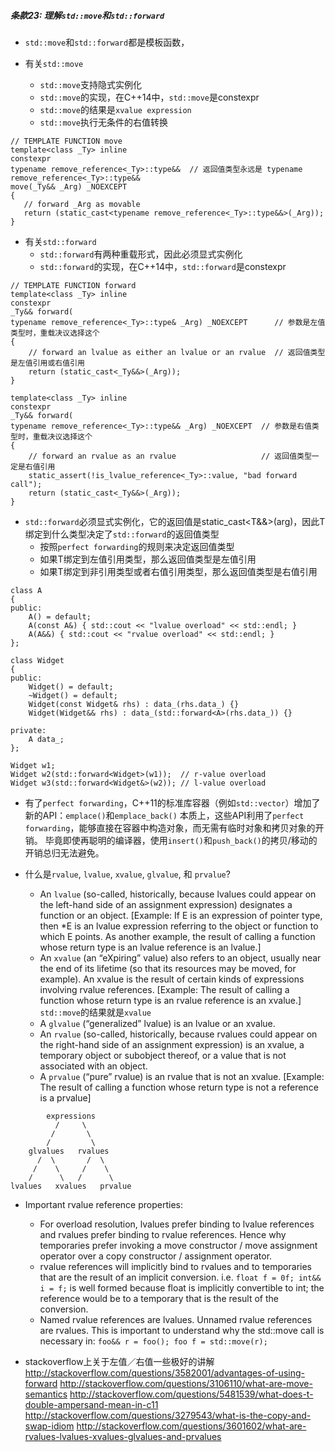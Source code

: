 ##### 条款23: 理解`std::move`和`std::forward`
- `std::move`和`std::forward`都是模板函数，

- 有关`std::move`
  + `std::move`支持隐式实例化
  + `std::move`的实现，在C++14中，`std::move`是constexpr
  + `std::move`的结果是`xvalue expression`
  + `std::move`执行无条件的右值转换
```
// TEMPLATE FUNCTION move
template<class _Ty> inline
constexpr
typename remove_reference<_Ty>::type&&  // 返回值类型永远是 typename remove_reference<_Ty>::type&&
move(_Ty&& _Arg) _NOEXCEPT
{
   // forward _Arg as movable
   return (static_cast<typename remove_reference<_Ty>::type&&>(_Arg));
}
```

- 有关`std::forward`
  + `std::forward`有两种重载形式，因此必须显式实例化
  + `std::forward`的实现，在C++14中，`std::forward`是constexpr
```
// TEMPLATE FUNCTION forward
template<class _Ty> inline
constexpr
_Ty&& forward(
typename remove_reference<_Ty>::type& _Arg) _NOEXCEPT      // 参数是左值类型时，重载决议选择这个
{
    // forward an lvalue as either an lvalue or an rvalue  // 返回值类型是左值引用或右值引用
    return (static_cast<_Ty&&>(_Arg));
}

template<class _Ty> inline
constexpr
_Ty&& forward(
typename remove_reference<_Ty>::type&& _Arg) _NOEXCEPT  // 参数是右值类型时，重载决议选择这个
{
    // forward an rvalue as an rvalue                   // 返回值类型一定是右值引用
    static_assert(!is_lvalue_reference<_Ty>::value, "bad forward call");
    return (static_cast<_Ty&&>(_Arg));
}
```
- `std::forward`必须显式实例化，它的返回值是static_cast<T&&>(arg)，因此T绑定到什么类型决定了`std::forward`的返回值类型
  + 按照`perfect forwarding`的规则来决定返回值类型
  + 如果T绑定到左值引用类型，那么返回值类型是左值引用
  + 如果T绑定到非引用类型或者右值引用类型，那么返回值类型是右值引用

```
class A
{
public:
    A() = default;
    A(const A&) { std::cout << "lvalue overload" << std::endl; }
    A(A&&) { std::cout << "rvalue overload" << std::endl; }
};

class Widget
{
public:
    Widget() = default;
    ~Widget() = default;
    Widget(const Widget& rhs) : data_(rhs.data_) {}
    Widget(Widget&& rhs) : data_(std::forward<A>(rhs.data_)) {}
    
private:
    A data_;
};

Widget w1;
Widget w2(std::forward<Widget>(w1));  // r-value overload
Widget w3(std::forward<Widget&>(w2)); // l-value overload
```

- 有了`perfect forwarding`，C++11的标准库容器（例如`std::vector`）增加了新的API：`emplace()`和`emplace_back()`
本质上，这些API利用了`perfect forwarding`，能够直接在容器中构造对象，而无需有临时对象和拷贝对象的开销。
毕竟即使再聪明的编译器，使用`insert()`和`push_back()`的拷贝/移动的开销总归无法避免。

- 什么是`rvalue`, `lvalue`, `xvalue`, `glvalue`, 和 `prvalue`?
  + An `lvalue` (so-called, historically, because lvalues could appear on the left-hand side of an assignment expression) designates a function or an object. [Example: If E is an expression of pointer type, then *E is an lvalue expression referring to the object or function to which E points. As another example, the result of calling a function whose return type is an lvalue reference is an lvalue.]
  + An `xvalue` (an “eXpiring” value) also refers to an object, usually near the end of its lifetime (so that its resources may be moved, for example). An xvalue is the result of certain kinds of expressions involving rvalue references. [Example: The result of calling a function whose return type is an rvalue reference is an xvalue.] `std::move`的结果就是`xvalue`
  + A `glvalue` (“generalized” lvalue) is an lvalue or an xvalue.
  + An `rvalue` (so-called, historically, because rvalues could appear on the right-hand side of an assignment expression) is an xvalue, a temporary object or subobject thereof, or a value that is not associated with an object.
  + A `prvalue` (“pure” rvalue) is an rvalue that is not an xvalue. [Example: The result of calling a function whose return type is not a reference is a prvalue]
```
        expressions
          /     \
         /       \
        /         \
    glvalues   rvalues
      /  \       /  \
     /    \     /    \
    /      \   /      \
lvalues   xvalues   prvalue
```

- Important rvalue reference properties:
  + For overload resolution, lvalues prefer binding to lvalue references and rvalues prefer binding to rvalue references. Hence why temporaries prefer invoking a move constructor / move assignment operator over a copy constructor / assignment operator.
  + rvalue references will implicitly bind to rvalues and to temporaries that are the result of an implicit conversion. i.e. 
  `float f = 0f; int&& i = f;`
  is well formed because float is implicitly convertible to int; the reference would be to a temporary that is the result of the conversion.
  + Named rvalue references are lvalues. Unnamed rvalue references are rvalues. This is important to understand why the std::move call is necessary in: `foo&& r = foo(); foo f = std::move(r);`

- stackoverflow上关于左值／右值一些极好的讲解   
http://stackoverflow.com/questions/3582001/advantages-of-using-forward
http://stackoverflow.com/questions/3106110/what-are-move-semantics
http://stackoverflow.com/questions/5481539/what-does-t-double-ampersand-mean-in-c11
http://stackoverflow.com/questions/3279543/what-is-the-copy-and-swap-idiom
http://stackoverflow.com/questions/3601602/what-are-rvalues-lvalues-xvalues-glvalues-and-prvalues
